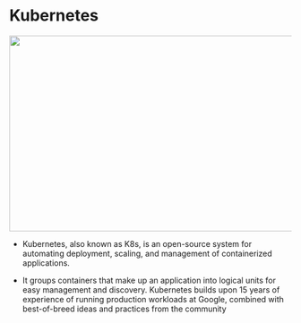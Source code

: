 # Kubernetes
<img src="https://www.vectorlogo.zone/logos/kubernetes/kubernetes-ar21.png" width=700 height="350"/>

- Kubernetes, also known as K8s, is an open-source system for automating deployment, scaling, and management of containerized applications.

- It groups containers that make up an application into logical units for easy management and discovery. Kubernetes builds upon 15 years of experience of running production workloads at Google, combined with best-of-breed ideas and practices from the community
